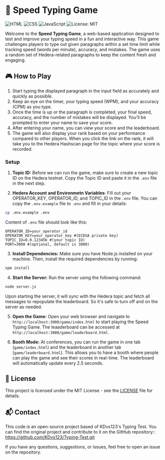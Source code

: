 # 🚀 Speed Typing Game

![HTML](https://img.shields.io/badge/HTML-5-orange)
![CSS](https://img.shields.io/badge/CSS-3-blue)
![JavaScript](https://img.shields.io/badge/JavaScript-ES6-yellow)
![License: MIT](https://img.shields.io/badge/License-MIT-yellow)

Welcome to the **Speed Typing Game**, a web-based application designed to test and improve your typing speed in a fun and interactive way. This game challenges players to type out given paragraphs within a set time limit while tracking speed (words per minute), accuracy, and mistakes. The game uses a random set of Hedera-related paragraphs to keep the content fresh and engaging.

## 🎮 How to Play

1. Start typing the displayed paragraph in the input field as accurately and quickly as possible.
2. Keep an eye on the timer, your typing speed (WPM), and your accuracy (CPM) as you type.
3. Once the time is up or the paragraph is completed, your final speed, accuracy, and the number of mistakes will be displayed. You'll be prompted to enter your name to save your score.
4. After entering your name, you can view your score and the leaderboard.
5. The game will also display your rank based on your performance compared to other players. When you click the link on the rank, it will take you to the Hedera Hashscan page for the topic where your score is recorded.

### Setup

1. **Topic ID:** Before we can run the game, make sure to create a new topic ID on the Hedera testnet. Copy the Topic ID and paste it in the `.env` file in the next step.

2. **Hedera Account and Environmetn Variables**:
Fill out your OPERATOR_KEY, OPERATOR_ID, and TOPIC_ID in the `.env` file. You can copy the `.env.example` file to `.env` and fill in your details:

```sh
cp .env.example .env
```

Content of `.env` file should look like this:

```
OPERATOR_ID=your_operator_id
OPERATOR_KEY=your_operator_key #(ECDSA private key)
TOPIC_ID=0.0.123456 #(your topic ID)
PORT=3000 #(optional, default is 3000)
```

3. **Install Dependencies:** Make sure you have Node.js installed on your machine. Then, install the required dependencies by running:

```sh
npm install
```

4. **Start the Server:** Run the server using the following command:

```sh
node server.js
```

Upon starting the server, it will sync with the Hedera topic and fetch all messages to repopulate the leaderboard. So it's safe to turn off and on the server as needed.

5. **Open the Game:** Open your web browser and navigate to `http://localhost:3000/game/index.html` to start playing the Speed Typing Game. The leaaderboard can be accessed at `http://localhost:3000/game/leaderboard.html`.

6. **Booth Mode:** At conferences, you can run the game in one tab (`game/index.html`) and the leaderboard in another tab (`game/leaderboard.html`). This allows you to have a booth where people can play the game and see their scores in real-time. The leaderboard will automatically update every 2.5 seconds.


## 📜 License

This project is licensed under the MIT License - see the [LICENSE](LICENSE) file for details.

## 📬 Contact

This code is an open-source project based of KDvs123's Typing Test. You can find the original project and contribute to it on the GitHub repository:: https://github.com/KDvs123/Typing-Test.git

If you have any questions, suggestions, or issues, feel free to open an issue on the repository.